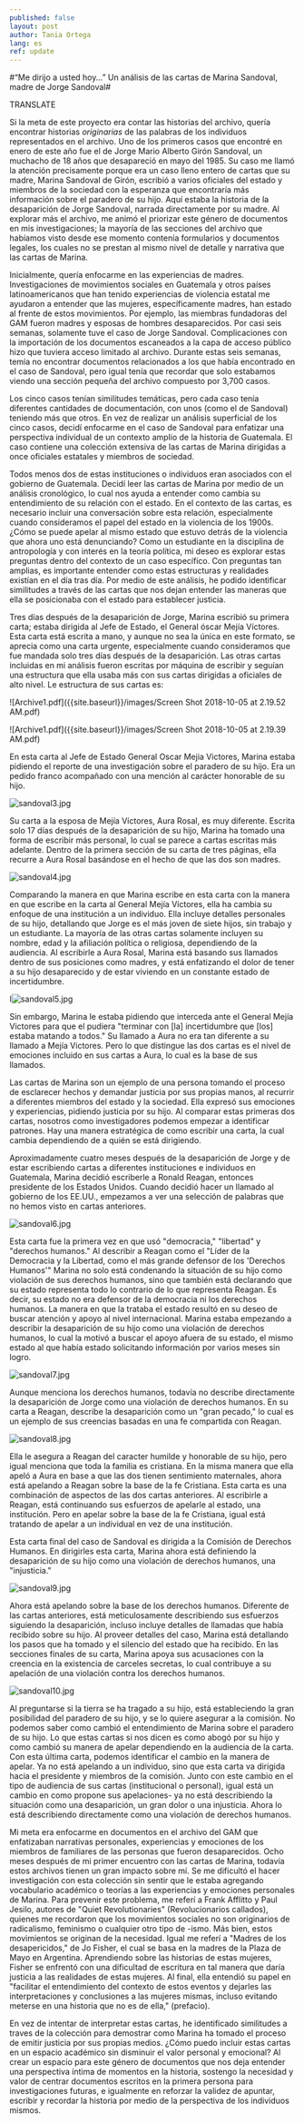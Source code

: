 ```yaml
---
published: false
layout: post
author: Tania Ortega
lang: es
ref: update
---
```


#“Me dirijo a usted hoy…” Un análisis de las cartas de Marina Sandoval, madre de Jorge Sandoval#

TRANSLATE

Si la meta de este proyecto era contar las historias del archivo, quería encontrar historias *originarias* de las palabras de los individuos representados en el archivo. Uno de los primeros casos que encontré en enero de este año fue el de Jorge Mario Alberto Girón Sandoval, un muchacho de 18 años que desapareció en mayo del 1985. Su caso me llamó la atención precisamente porque era un caso lleno entero de cartas que su madre, Marina Sandoval de Girón, escribió a varios oficiales del estado y miembros de la sociedad con la esperanza que encontraría más información sobre el paradero de su hijo. Aquí estaba la historia de la desaparición de Jorge Sandoval, narrada directamente por su madre. Al explorar más el archivo, me animó el priorizar este género de documentos en mis investigaciones; la mayoría de las secciones del archivo que habíamos visto desde ese momento contenía formularios y documentos legales, los cuales no se prestan al mismo nivel de detalle y narrativa que las cartas de Marina. 

Inicialmente, quería enfocarme en las experiencias de madres. Investigaciones de movimientos sociales en Guatemala y otros países latinoamericanos que han tenido experiencias de violencia estatal me ayudaron a entender que las mujeres, específicamente madres, han estado al frente de estos movimientos. Por ejemplo, las miembras fundadoras del GAM fueron madres y esposas de hombres desaparecidos. Por casi seis semanas, solamente tuve el caso de Jorge Sandoval. Complicaciones con la importación de los documentos escaneados a la capa de acceso público hizo que tuviera acceso limitado al archivo. Durante estas seis semanas, temía no encontrar documentos relacionados a los que había encontrado en el caso de Sandoval, pero igual tenía que recordar que solo estabamos viendo una sección pequeña del archivo compuesto por 3,700 casos.  

Los cinco casos tenían similitudes temáticas, pero cada caso tenía diferentes cantidades de documentación, con unos (como el de Sandoval) teniendo más que otros. En vez de realizar un análisis superficial de los cinco casos, decidí enfocarme en el caso de Sandoval para enfatizar una perspectiva individual de un contexto amplio de la historia de Guatemala. El caso contiene una colección extensiva de las cartas de Marina dirigidas a once oficiales estatales y miembros de sociedad.

Todos menos dos de estas instituciones o individuos eran asociados con el gobierno de Guatemala. Decidí leer las cartas de Marina por medio de un análisis cronológico, lo cual nos ayuda a entender como cambia su entendimiento de su relación con el estado. En el contexto de las cartas, es necesario incluir una conversación sobre esta relación, especialmente cuando consideramos el papel del estado en la violencia de los 1900s. ¿Cómo se puede apelar al mismo estado que estuvo detrás de la violencia que ahora uno está denunciando? Como un estudiante en la disciplina de antropología y con interés en la teoría política, mi deseo es explorar estas preguntas dentro del contexto de un caso específico. Con preguntas tan amplias, es importante entender como estas estructuras y realidades existían en el día tras día. Por medio de este análisis, he podido identificar similitudes a través de las cartas que nos dejan entender las maneras que ella se posicionaba con el estado para establecer justicia.    

Tres días después de la desaparición de Jorge, Marina escribió su primera carta; estaba dirigida al Jefe de Estado, el General óscar Mejía Víctores. Esta carta está escrita a mano, y aunque no sea la única en este formato, se aprecia como una carta urgente, especialmente cuando consideramos que fue mandada solo tres días después de la desaparición. Las otras cartas incluidas en mi análisis fueron escritas por máquina de escribir y seguían una estructura que ella usaba más con sus cartas dirigidas a oficiales de alto nivel. Le estructura de sus cartas es:   

![Archive1.pdf]({{site.baseurl}}/images/Screen Shot 2018-10-05 at 2.19.52 AM.pdf)

![Archive1.pdf]({{site.baseurl}}/images/Screen Shot 2018-10-05 at 2.19.39 AM.pdf)

En esta carta al Jefe de Estado General Oscar Mejia Victores, Marina estaba pidiendo el reporte de una investigación sobre el paradero de su hijo. Era un pedido franco acompañado con una mención al carácter honorable de su hijo.

![sandoval3.jpg]({{site.baseurl}}/images/sandoval3.jpg)


Su carta a la esposa de Mejía Víctores, Aura Rosal, es muy diferente. Escrita solo 17 días después de la desaparición de su hijo, Marina ha tomado una forma de escribir más personal, lo cual se parece a cartas escritas más adelante. Dentro de la primera sección de su carta de tres páginas, ella recurre a Aura Rosal basándose en el hecho de que las dos son madres. 

![sandoval4.jpg]({{site.baseurl}}/images/sandoval4.jpg)

Comparando la manera en que Marina escribe en esta carta con la manera en que escribe en la carta al General Mejía Víctores, ella ha cambia su enfoque de una institución a un individuo. Ella incluye detalles personales de su hijo, detallando que Jorge es el más joven de siete hijos, sin trabajo y un estudiante. La mayoría de las otras cartas solamente incluyen su nombre, edad y la afiliación política o religiosa, dependiendo de la audiencia. Al escribirle a Aura Rosal, Marina está basando sus llamados dentro de sus posiciones como madres, y está enfatizando el dolor de tener a su hijo desaparecido y de estar viviendo en un constante estado de incertidumbre.    

I![sandoval5.jpg]({{site.baseurl}}/images/sandoval5.jpg)

Sin embargo, Marina le estaba pidiendo que interceda ante el General Mejía Victores para que el pudiera "terminar con [la] incertidumbre que [los] estaba matando a todos." Su llamado a Aura no era tan diferente a su llamado a Mejía Victores. Pero lo que distingue las dos cartas es el nivel de emociones incluido en sus cartas a Aura, lo cual es la base de sus llamados.   

Las cartas de Marina son un ejemplo de una persona tomando el proceso de esclarecer hechos y demandar justicia por sus propias manos, al recurrir a diferentes miembros del estado y la sociedad. Ella expresó sus emociones y experiencias, pidiendo justicia por su hijo. Al comparar estas primeras dos cartas, nosotros como investigadores podemos empezar a identificar patrones. Hay una manera estratégica de como escribir una carta, la cual cambia dependiendo de a quién se está dirigiendo.   

Aproximadamente cuatro meses después de la desaparición de Jorge y de estar escribiendo cartas a diferentes instituciones e individuos en Guatemala, Marina decidió escriberle a Ronald Reagan, entonces presidente de los Estados Unidos. Cuando decidió hacer un llamado al gobierno de los EE.UU., empezamos a ver una selección de palabras que no hemos visto en cartas anteriores.  

![sandoval6.jpg]({{site.baseurl}}/images/sandoval6.jpg)

Esta carta fue la primera vez en que usó "democracia," "libertad" y "derechos humanos." Al describir a Reagan como el "Líder de la Democracia y la Libertad, como el más grande defensor de los 'Derechos Humanos'" Marina no solo está condenando la situación de su hijo como violación de sus derechos humanos, sino que también está declarando que su estado representa todo lo contrario de lo que representa Reagan. Es decir, su estado no era defensor de la democracia ni los derechos humanos. La manera en que la trataba el estado resultó en su deseo de buscar atención y apoyo al nivel internacional. Marina estaba empezando a describir la desaparición de su hijo como una violación de derechos humanos, lo cual la motivó a buscar el apoyo afuera de su estado, el mismo estado al que había estado solicitando información por varios meses sin logro. 

![sandoval7.jpg]({{site.baseurl}}/images/sandoval7.jpg)

Aunque menciona los derechos humanos, todavía no describe directamente la desaparición de Jorge como una violación de derechos humanos. En su carta a Reagan, describe la desaparición como un "gran pecado," lo cual es un ejemplo de sus creencias basadas en una fe compartida con Reagan. 

![sandoval8.jpg]({{site.baseurl}}/images/sandoval8.jpg)

Ella le asegura a Reagan del caracter humilde y honorable de su hijo, pero igual menciona que toda la familia es cristiana. En la misma manera que ella apeló a Aura en base a que las dos tienen sentimiento maternales, ahora está apelando a Reagan sobre la base de la fe Cristiana. Esta carta es una combinación de aspectos de las dos cartas anteriores. Al escribirle a Reagan, está continuando sus esfuerzos de apelarle al estado, una institución. Pero en apelar sobre la base de la fe Cristiana, igual está tratando de apelar a un individual en vez de una institución. 

Esta carta final del caso de Sandoval es dirigida a la Comisión de Derechos Humanos. En dirigirles esta carta, Marina ahora está definiendo la desaparición de su hijo como una violación de derechos humanos, una "injusticia." 

![sandoval9.jpg]({{site.baseurl}}/images/sandoval9.jpg)

Ahora está apelando sobre la base de los derechos humanos. Diferente de las cartas anteriores, está meticulosamente describiendo sus esfuerzos siguiendo la desaparición, incluso incluye detalles de llamadas que había recibido sobre su hijo. Al proveer detalles del caso, Marina está detallando los pasos que ha tomado y el silencio del estado que ha recibido. En las secciones finales de su carta, Marina apoya sus acusaciones con la creencia en la existencia de carceles secretas, lo cual contribuye a su apelación de una violación contra los derechos humanos. 

![sandoval10.jpg]({{site.baseurl}}/images/sandoval10.jpg)

Al preguntarse si la tierra se ha tragado a su hijo, está estableciendo la gran posibilidad del paradero de su hijo, y se lo quiere asegurar a la comisión. No podemos saber como cambió el entendimiento de Marina sobre el paradero de su hijo. Lo que estas cartas si nos dicen es como abogó por su hijo y como cambió su manera de apelar dependiendo en la audiencia de la carta. Con esta última carta, podemos identificar el cambio en la manera de apelar. Ya no está apelando a un individuo, sino que esta carta va dirigida hacia el presidente y miembros de la comisión. Junto con este cambio en el tipo de audiencia de sus cartas (institucional o personal), igual está un cambio en como propone sus apelaciones- ya no está describiendo la situación como una desaparición, un gran dolor o una injusticia. Ahora lo está describiendo directamente como una violación de derechos humanos. 

Mi meta era enfocarme en documentos en el archivo del GAM que enfatizaban narrativas personales, experiencias y emociones de los miembros de familiares de las personas que fueron desaparecidos. Ocho meses después de mi primer encuentro con las cartas de Marina, todavía estos archivos tienen un gran impacto sobre mí. Se me dificultó el hacer investigación con esta colección sin sentir que le estaba agregando vocabulario académico o teorías a las experiencias y emociones personales de Marina. Para prevenir este problema, me referí a Frank Afflitto y Paul Jesilo, autores de "Quiet Revolutionaries" (Revolucionarios callados), quienes me recordaron que los movimientos sociales no son originarios de radicalismo, feminismo o cualquier otro tipo de -ismo. Más bien, estos movimientos se originan de la necesidad. Igual me referí a "Madres de los desapericidos," de Jo Fisher, el cual se basa en la madres de la Plaza de Mayo en Argentina. Aprendiendo sobre las historias de estas mujeres, Fisher se enfrentó con una dificultad de escritura en tal manera que daría justicia a las realidades de estas mujeres. Al final, ella entendió su papel en "facilitar el entendimiento del contexto de estos eventos y dejarles las interpretaciones y conclusiones a las mujeres mismas, incluso evitando meterse en una historia que no es de ella," (prefacio). 

En vez de intentar de interpretar estas cartas, he identificado similitudes a traves de la colección para demostrar como Marina ha tomado el proceso de emitir justicia por sus propias medios. ¿Cómo puedo incluir estas cartas en un espacio académico sin disminuir el valor personal y emocional? Al crear un espacio para este género de documentos que nos deja entender una perspectiva íntima de momentos en la historia, sostengo la necesidad y valor de centrar documentos escritos en la primera persona para investigaciones futuras, e igualmente en reforzar la validez de apuntar, escribir y recordar la historia por medio de la perspectiva de los individuos mismos.
